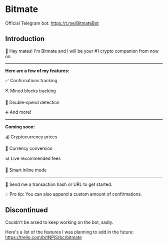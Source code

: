 # Bitmate

Official Telegram bot: https://t.me/BitmateBot

## Introduction
 
👋 Hey mates! I'm Bitmate and I will be your #1 crypto companion from now on.

---

**Here are a few of my features:**

✅ Confirmations tracking

⛏ Mined blocks tracking

🔄 Double-spend detection

➕ And more!

---

**Coming soon:**

💰 Cryptocurrency prices

💱 Currency conversion

📊 Live recommended fees

🔎 Smart inline mode

---

🔗 Send me a transaction hash or URL to get started.

💡 Pro tip: You can also append a custom amount of confirmations.

## Discontinued

Couldn't be arsed to keep working on the bot, sadly.

Here's a list of the features I was planning to add in the future: https://trello.com/b/tNPjSrbc/bitmate
